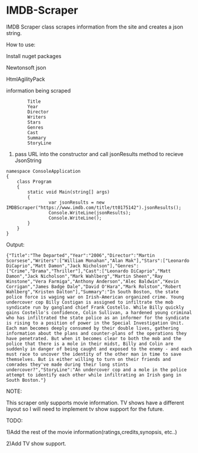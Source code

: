 # IMDB-Scraper
IMDB Scraper class scrapes information from the site and creates a json string.

How to use:

Install nuget packages

Newtonsoft json

HtmlAgilityPack

information being scraped
```
        Title
        Year
        Director
        Writers
        Stars 
        Genres 
        Cast 
        Summary 
        StoryLine 
```
1) pass URL into the constructor and call jsonResults method to recieve JsonString
```
namespace ConsoleApplication
{
    class Program    
    {
        static void Main(string[] args)        
        {    
                var jsonResults = new IMDBScraper("https://www.imdb.com/title/tt0175142").jsonResults();                
                Console.WriteLine(jsonResults);                
                Console.WriteLine();                           
        }        
    }    
}
```
Output:
```
{"Title":"The Departed","Year":"2006","Director":"Martin Scorsese","Writers":["William Monahan","Alan Mak"],"Stars":["Leonardo DiCaprio","Matt Damon","Jack Nicholson"],"Genres":["Crime","Drama","Thriller"],"Cast":["Leonardo DiCaprio","Matt Damon","Jack Nicholson","Mark Wahlberg","Martin Sheen","Ray Winstone","Vera Farmiga","Anthony Anderson","Alec Baldwin","Kevin Corrigan","James Badge Dale","David O'Hara","Mark Rolston","Robert Wahlberg","Kristen Dalton"],"Summary":"In South Boston, the state police force is waging war on Irish-American organized crime. Young undercover cop Billy Costigan is assigned to infiltrate the mob syndicate run by gangland chief Frank Costello. While Billy quickly gains Costello's confidence, Colin Sullivan, a hardened young criminal who has infiltrated the state police as an informer for the syndicate is rising to a position of power in the Special Investigation Unit. Each man becomes deeply consumed by their double lives, gathering information about the plans and counter-plans of the operations they have penetrated. But when it becomes clear to both the mob and the police that there is a mole in their midst, Billy and Colin are suddenly in danger of being caught and exposed to the enemy - and each must race to uncover the identity of the other man in time to save themselves. But is either willing to turn on their friends and comrades they've made during their long stints undercover?","StoryLine":"An undercover cop and a mole in the police attempt to identify each other while infiltrating an Irish gang in South Boston."}
```
NOTE:

This scraper only supports movie information. TV shows have a different layout so I will need to implement tv show support for the future.

TODO: 

1)Add the rest of the movie information(ratings,credits,synopsis, etc..)

2)Add TV show support.
